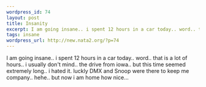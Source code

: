 ```yaml
--- 
wordpress_id: 74
layout: post
title: Insanity
excerpt: I am going insane.. i spent 12 hours in a car today.. word.. that is a lot of hours.. i usually don't mind.. the drive from iowa.. but this time seemed extremely long.. i hated it. luckly DMX and Snoop were there to keep me company.. hehe.. but now i am home how nice...
tags: insane
wordpress_url: http://new.nata2.org/?p=74
---
```

I am going insane.. i spent 12 hours in a car today.. word.. that is a lot of hours.. i usually don't mind.. the drive from iowa.. but this time seemed extremely long.. i hated it. luckly DMX and Snoop were there to keep me company.. hehe.. but now i am home how nice...
